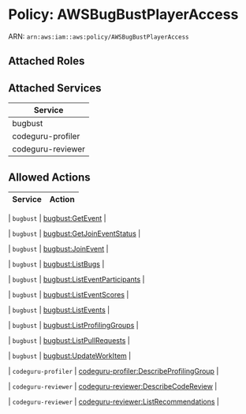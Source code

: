 # Policy: AWSBugBustPlayerAccess

ARN: `arn:aws:iam::aws:policy/AWSBugBustPlayerAccess`

## Attached Roles

## Attached Services

| Service |
|---------|
| bugbust |
| codeguru-profiler |
| codeguru-reviewer |

## Allowed Actions

| Service | Action |
|:-------:|--------|

| `bugbust` | [bugbust:GetEvent](../actions.md#bugbust:getevent) |

| `bugbust` | [bugbust:GetJoinEventStatus](../actions.md#bugbust:getjoineventstatus) |

| `bugbust` | [bugbust:JoinEvent](../actions.md#bugbust:joinevent) |

| `bugbust` | [bugbust:ListBugs](../actions.md#bugbust:listbugs) |

| `bugbust` | [bugbust:ListEventParticipants](../actions.md#bugbust:listeventparticipants) |

| `bugbust` | [bugbust:ListEventScores](../actions.md#bugbust:listeventscores) |

| `bugbust` | [bugbust:ListEvents](../actions.md#bugbust:listevents) |

| `bugbust` | [bugbust:ListProfilingGroups](../actions.md#bugbust:listprofilinggroups) |

| `bugbust` | [bugbust:ListPullRequests](../actions.md#bugbust:listpullrequests) |

| `bugbust` | [bugbust:UpdateWorkItem](../actions.md#bugbust:updateworkitem) |

| `codeguru-profiler` | [codeguru-profiler:DescribeProfilingGroup](../actions.md#codeguru-profiler:describeprofilinggroup) |

| `codeguru-reviewer` | [codeguru-reviewer:DescribeCodeReview](../actions.md#codeguru-reviewer:describecodereview) |

| `codeguru-reviewer` | [codeguru-reviewer:ListRecommendations](../actions.md#codeguru-reviewer:listrecommendations) |
